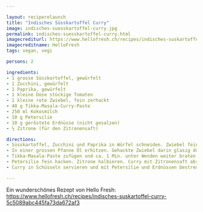 ```yaml
---

layout: reciperelaunch
title: "Indisches Süsskartoffel Curry"
image: indisches-suesskartoffel-curry.jpg
permalink: indisches-suesskartoffel-curry.html
imagecrediturl: https://www.hellofresh.ch/recipes/indisches-suskartoffel-curry-5c5089abc445fa73da672af3
imagecreditname: HelloFresh
tags: vegan, vegi

persons: 2

ingredients:
- 1 grosse Süsskartoffel, gewürfelt
- 1 Zucchini, gewürfelt
- 1 Paprika, gewürfelt
- 1 kleine Dose stückige Tomaten
- 1 kleine rote Zwiebel, fein zerhackt
- 40 g Tikka-Masala-Curry-Paste
- 250 ml Kokosmilch
- 10 g Petersilie
- 10 g geröstete Erdnüsse (nicht gesalzen)
- ½ Zitrone (für den Zitronensaft)

directions:
- Süsskartoffel, Zucchini und Paprika in Würfel schneiden. Zwiebel fein hacken.
- In einer grossen Pfanne Öl erhitzen. Gehackte Zwiebel darin glasig dünsten. Süsskartoffel zugeben und 2-3 Minuten anbraten. Dann die Zucchini und Paprika zufügen und 2-3 Min. weiter braten. 
- Tikka-Masala-Paste zufügen und ca. 1 Min. unter Wenden weiter braten. Mit stückigen Tomaten und Kokosmilch ablöschen und 10 – 15 Min. abgedeckt einköcheln lassen. Mit Salz und einer Prise Zucker abschmecken. 
- Petersilie fein hacken. Zitrone halbieren. Curry mit Zitronensaft abschmecken. 
- Curry in Schüsseln servieren und mit Petersilie und Erdnüssen bestreuen.

---
```


Ein wunderschönes Rezept von Hello Fresh: https://www.hellofresh.ch/recipes/indisches-suskartoffel-curry-5c5089abc445fa73da672af3 